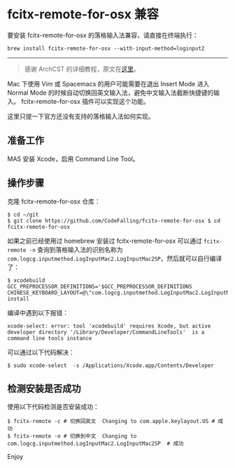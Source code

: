 # fcitx-remote-for-osx 兼容

要安装 fcitx-remote-for-osx 的落格输入法兼容，请直接在终端执行：

`brew install fcitx-remote-for-osx --with-input-method=loginput2` 

---
> 感谢 ArchCST 的详细教程，原文在[这里](https://archcst.github.io/blog/2018/08/29/loginput-with-frfo/)。

Mac 下使用 Vim 或 Spacemacs 的用户可能需要在退出 Insert Mode 进入 Normal Mode 的时候自动切换回英文输入法，避免中文输入法截断快捷键的输入。 fcitx-remote-for-osx 插件可以实现这个功能。

这里只提一下官方还没有支持的落格输入法如何实现。

## 准备工作

MAS 安装 Xcode，启用 Command Line Tool。

## 操作步骤

克隆 fcitx-remote-for-osx 仓库：

```text
$ cd ~/git
$ git clone https://github.com/CodeFalling/fcitx-remote-for-osx $ cd fcitx-remote-for-osx
```

如果之前已经使用过 homebrew 安装过 fcitx-remote-for-osx 可以通过 `fcitx-remote -n` 查询到落格输入法的识别名称为 `com.logcg.inputmethod.LogInputMac2.LogInputMac2SP`，然后就可以自行编译了：

```text
$ xcodebuild GCC_PREPROCESSOR_DEFINITIONS='$GCC_PREPROCESSOR_DEFINITIONS CHINESE_KEYBOARD_LAYOUT=@\"com.logcg.inputmethod.LogInputMac2.LogInputMac2SP\"' install
```

编译中遇到以下报错：

```text
xcode-select: error: tool 'xcodebuild' requires Xcode, but active developer directory '/Library/Developer/CommandLineTools'  is a command line tools instance
```

可以通过以下代码解决：

```text
$ sudo xcode-select  -s /Applications/Xcode.app/Contents/Developer
```

## 检测安装是否成功

使用以下代码检测是否安装成功：

```text
$ fcitx-remote -c # 切换回英文  Changing to com.apple.keylayout.US # 成功 
$ fcitx-remote -o # 切换到中文  Changing to com.logcg.inputmethod.LogInputMac2.LogInputMac2SP  # 成功
```

Enjoy

